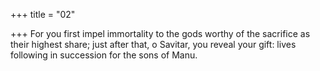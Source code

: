 +++
title = "02"

+++
For you first impel immortality to the gods worthy of the sacrifice as  their highest share;
just after that, o Savitar, you reveal your gift: lives following in
succession for the sons of Manu.